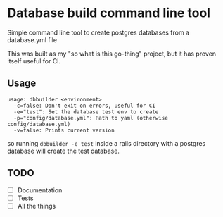 # Database build command line tool

Simple command line tool to create postgres databases from a database.yml file

This was built as my "so what is this go-thing" project, but it has proven itself useful for CI.

## Usage

```
usage: dbbuilder <environment>
  -c=false: Don't exit on errors, useful for CI
  -e="test": Set the database test env to create
  -p="config/database.yml": Path to yaml (otherwise config/database.yml)
  -v=false: Prints current version
```

so running `dbbuilder -e test` inside a rails directory with a postgres database will create the test database.

## TODO

- [ ] Documentation
- [ ] Tests
- [ ] All the things

